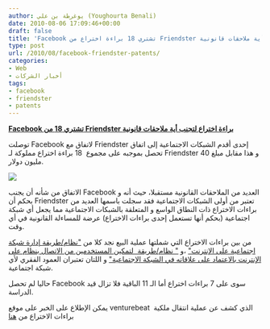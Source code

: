 ```yaml
---
author: يوغرطة بن علي (Youghourta Benali)
date: 2010-08-06 17:09:46+00:00
draft: false
title: 'Facebook تشتري 18 براءة اختراع من Friendster لتجنب أية ملاحقات قانونية  '
type: post
url: /2010/08/facebook-friendster-patents/
categories:
- Web
- أخبار الشركات
tags:
- facebook
- friendster
- patents
---
```


**[Facebook تشتري 18 من Friendster براءة اختراع لتجنب أية ملاحقات قانونية](http://www.it-scoop.com/2010/08/facebook-friendster-patents/)**




توصلت Facebook لاتفاق مع Friendster إحدى أقدم الشبكات الاجتماعية إلى اتفاق تحصل بموجبه على مجموع  18 براءة اختراع مملوكة لـ Friendster و هذا مقابل مبلغ 40 مليون دولار.




[![](http://cdn.venturebeat.com/wp-content/uploads/2010/07/4540780589_8aa09aa21f.jpg)
](http://www.it-scoop.com/2010/08/facebook-friendster-patents/)


الاتفاق من شأنه أن يجنب Facebook العديد من الملاحقات القانونية مستقبلا، حيث أنه و بحكم أن Friendster تعتبر من أولى الشبكات الاجتماعية فقد سجلت باسمها العديد من براءات الاختراع ذات النطاق الواسع و المتعلقة بالشبكات الاجتماعية مما يجعل أي شبكة اجتماعية (بحكم أنها تستعمل إحدى براءات الاختراع) عرضة للمساءلة القانونية في أي وقت.

من بين براءات الاختراع التي شملتها عملية البيع نجد كلا من ["نظام/طريقة إدارة شبكة اجتماعية على الإنترنت"](http://assignments.uspto.gov/assignments/q?db=pat&pub=20050267940) ،و [" نظام/طريقة  لتمكين المستخدمين من الاتصال بنظام على الإنترنت بالاعتماد على علاقاته في الشبكة الاجتماعية"](http://assignments.uspto.gov/assignments/q?db=pat&pub=20050021750) و اللتان تعتبران العمود الفقري لأي شبكة اجتماعية.

حاليا لم تحصل Facebook سوى على 7 براءات اختراع أما الـ 11 الباقية فلا تزال قيد الدراسة.

يمكن الإطلاع على الخبر على موقع venturebeat  الذي كشف عن عملية انتقال ملكية براءات الاختراع من [هنا](http://venturebeat.com/2010/08/04/facebook-friendster-patents/)
